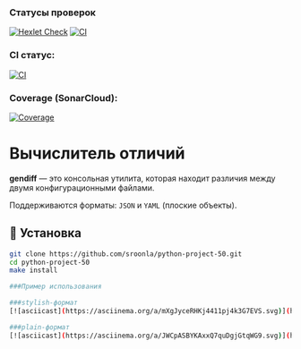 ### Статусы проверок

[![Hexlet Check](https://github.com/sroonla/python-project-50/actions/workflows/hexlet-check.yml/badge.svg)](https://github.com/sroonla/python-project-50/actions)
[![CI](https://github.com/sroonla/python-project-50/actions/workflows/python-app.yml/badge.svg)](https://github.com/sroonla/python-project-50/actions)

### CI статус:
[![CI](https://github.com/sroonla/python-project-50/actions/workflows/python-ci.yml/badge.svg)](https://github.com/sroonla/python-project-50/actions)

### Coverage (SonarCloud):
[![Coverage](https://sonarcloud.io/api/project_badges/measure?project=sroonla_python-project-50&metric=coverage)](https://sonarcloud.io/summary/new_code?id=sroonla_python-project-50)

# Вычислитель отличий

**gendiff** — это консольная утилита, которая находит различия между двумя конфигурационными файлами.

Поддерживаются форматы: `JSON` и `YAML` (плоские объекты).

## 🔧 Установка

```bash
git clone https://github.com/sroonla/python-project-50.git
cd python-project-50
make install

###Пример использования

###stylish-формат
[![asciicast](https://asciinema.org/a/mXgJyceRHKj4411pj4k3G7EVS.svg)](https://asciinema.org/a/mXgJyceRHKj4411pj4k3G7EVS)

###plain-формат
[![asciicast](https://asciinema.org/a/JWCpASBYKAxxQ7quDgjGtqWG9.svg)](https://asciinema.org/a/JWCpASBYKAxxQ7quDgjGtqWG9)